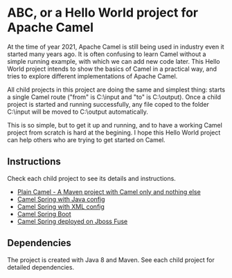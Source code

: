# ABC, or a Hello World project for Apache Camel

At the time of year 2021, Apache Camel is still being used in industry even it started many years ago. It is often
confusing to learn Camel without a simple running example, with which we can add new code later.  This Hello World project intends to show the basics of
Camel in a practical way, and tries to explore different implementations of Apache Camel.

All child projects in this project are doing the same and simplest thing: starts a single Camel route ("from" is C:\input
and "to" is C:\output). Once a child project is started and running successfully, any file coped to the folder C:\input
will be moved to C:\output automatically.

This is so simple, but to get it up and running, and to have a working Camel project from scratch is hard at the begining. I hope this Hello World project can help others who are trying
to get started on Camel.

## Instructions

Check each child project to see its details and instructions. 

- [Plain Camel - A Maven project with Camel only and nothing else](camelplain/README.md)
- [Camel Spring with Java config](camelspring/README.md)
- [Camel Spring with XML config](camelspringxml/README.md)
- [Camel Spring Boot](camelspringboot/README.md)
- [Camel Spring deployed on Jboss Fuse](camelSpringInFuse/README.md)

## Dependencies

The project is created with Java 8 and Maven. See each child project for detailed dependencies.
